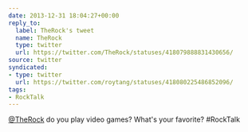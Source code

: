 ```yaml
---
date: 2013-12-31 18:04:27+00:00
reply_to:
  label: TheRock's tweet
  name: TheRock
  type: twitter
  url: https://twitter.com/TheRock/statuses/418079888831430656/
source: twitter
syndicated:
- type: twitter
  url: https://twitter.com/roytang/statuses/418080225486852096/
tags:
- RockTalk
---
```


[@TheRock](https://twitter.com/TheRock/) do you play video games? What's your favorite? #RockTalk